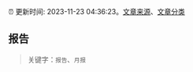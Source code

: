 :alarm_clock: 更新时间: 2023-11-23 04:36:23。[文章来源](/README.md)、[文章分类](/TAGS.md)

## 报告


> 关键字：`报告`、`月报`



